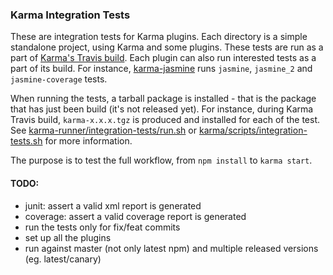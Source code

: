 ### Karma Integration Tests

These are integration tests for Karma plugins. Each directory is a simple standalone project, using Karma and some plugins. These tests are run as a part of [Karma's Travis build](https://travis-ci.org/karma-runner/karma). Each plugin can also run interested tests as a part of its build. For instance, [karma-jasmine](https://travis-ci.org/karma-runner/karma-jasmine) runs `jasmine`, `jasmine_2` and `jasmine-coverage` tests.

When running the tests, a tarball package is installed - that is the package that has just been build (it's not released yet). For instance, during Karma Travis build, `karma-x.x.x.tgz` is produced and installed for each of the test. See [karma-runner/integration-tests/run.sh](https://github.com/karma-runner/integration-tests/blob/master/run.sh) or [karma/scripts/integration-tests.sh](https://github.com/karma-runner/karma/blob/integration-tests/scripts/integration-tests.sh) for more information.

The purpose is to test the full workflow, from `npm install` to `karma start`.

#### TODO:
- junit: assert a valid xml report is generated
- coverage: assert a valid coverage report is generated
- run the tests only for fix/feat commits
- set up all the plugins
- run against master (not only latest npm) and multiple released versions (eg. latest/canary)
